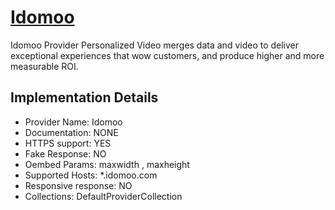 # [Idomoo](https://idomoo.com)

Idomoo Provider
Personalized Video merges data and video to deliver
exceptional experiences that wow customers, and produce higher and more
measurable ROI.

## Implementation Details

- Provider
Name: Idomoo
- Documentation: NONE
- HTTPS support: YES
- Fake Response: NO
- Oembed Params: maxwidth , maxheight
- Supported Hosts: *.idomoo.com
- Responsive response: NO
- Collections: DefaultProviderCollection


